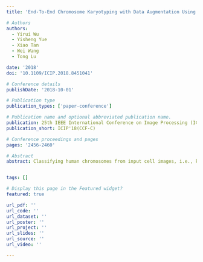 ```yaml
---
title: 'End-To-End Chromosome Karyotyping with Data Augmentation Using GAN'

# Authors
authors:
  - Yirui Wu
  - Yisheng Yue
  - Xiao Tan
  - Wei Wang
  - Tong Lu

date: '2018'
doi: '10.1109/ICIP.2018.8451041'

# Conference details
publishDate: '2018-10-01'

# Publication type
publication_types: ['paper-conference']

# Publication name and optional abbreviated publication name.
publication: 25th IEEE International Conference on Image Processing (ICIP 2018)
publication_short: ICIP'18(CCF-C)

# Conference proceedings and pages
pages: '2456-2460'

# Abstract
abstract: Classifying human chromosomes from input cell images, i.e., karyotyping, requires domain expertise and quantity of manual effort to perform. In this paper, we propose an end-to-end chromosome karyotyping method, which can automatically detect, segment and classify chromosomes from cell images. During detection, we explore Extremal Regions (ER) to obtain chromosome candidates in input images. During segmentation, we segment overlapping chromosome candidates by approximating chromosome shapes with eclipses. In classification, we first propose Multiple Distribution Generative Advertising Network (MD-GAN) to effectively cover diverse data modes and generate more labeled samples for data augmentation. Then, we finetune pre-trained convolutional neural network (CNN) to classify chromosomes with samples generated by MD-GAN. We demonstrate the accuracy of the proposed end-to-end method in detecting, segmenting and classifying by experiments on a self-collected dataset. Experiments also prove data augmentation with MD-GAN could improve classification performance of CNN.


tags: []

# Display this page in the Featured widget?
featured: true

url_pdf: ''
url_code: ''
url_dataset: ''
url_poster: ''
url_project: ''
url_slides: ''
url_source: ''
url_video: ''

---
```

